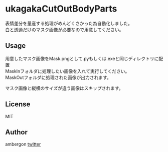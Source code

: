 # ukagakaCutOutBodyParts
表情差分を量産する処理がめんどくさかった為自動化しました。 <br>
白と透過だけのマスク画像が必要なので用意してください。 <br>


## Usage
用意したマスク画像をMask.pngとして.pyもしくは.exeと同じディレクトリに配置 <br>
MaskInフォルダに処理したい画像を入れて実行してください。 <br>
MaskOutフォルダに処理された画像が出力されます。 <br>


マスク画像と縦横のサイズが違う画像はスキップされます。 <br>

## License
MIT

## Author
ambergon
[twitter](https://twitter.com/Sc_lFoxGon)

